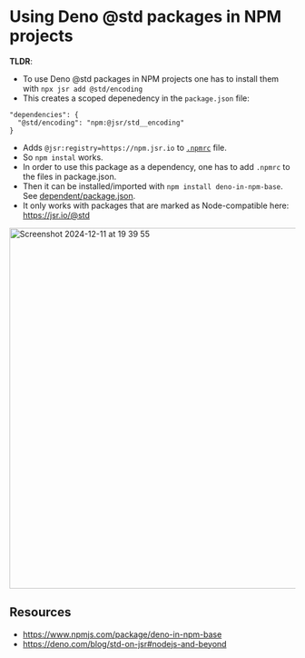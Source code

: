 # Using Deno @std packages in NPM projects

**TLDR**:

- To use Deno @std packages in NPM projects one has to install them with `npx jsr add @std/encoding`
- This creates a scoped depenedency in the `package.json` file:
```
"dependencies": {
  "@std/encoding": "npm:@jsr/std__encoding"
}
```
- Adds `@jsr:registry=https://npm.jsr.io` to [`.npmrc`](./base/.npmrc) file.
- So `npm instal` works.
- In order to use this package as a dependency, one has to add `.npmrc` to the files in package.json.
- Then it can be installed/imported with `npm install deno-in-npm-base`. See [dependent/package.json](./dependent/package.json).
- It only works with packages that are marked as Node-compatible here: https://jsr.io/@std

<img width="635" alt="Screenshot 2024-12-11 at 19 39 55" src="https://github.com/user-attachments/assets/6fd4dc63-137b-4e69-b694-fe6a2bf4d56d" />


## Resources

- https://www.npmjs.com/package/deno-in-npm-base
- https://deno.com/blog/std-on-jsr#nodejs-and-beyond
